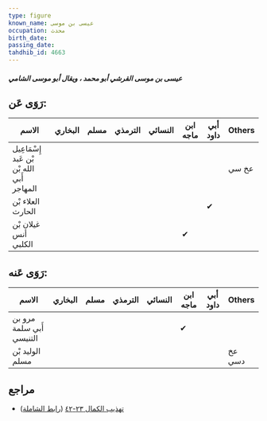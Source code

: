 ```yaml
---
type: figure
known_name: عيسى بن موسى
occupation: محدث
birth_date:
passing_date:
tahdhib_id: 4663
---
```

##### عيسى بن موسى القرشي أبو محمد ، ويقال أبو موسى الشامي

## رَوَى عَن:
| الاسم                                      | البخاري | مسلم | الترمذي | النسائي | ابن ماجه | أبي داود | Others |
| ------------------------------------------ | ------- | ---- | ------- | ------- | -------- | -------- | ------ |
| إِسْمَاعِيل بْن عَبد الله بْن أَبي المهاجر |         |      |         |         |          |          | عخ سي  |
| العلاء بْن الحارث                          |         |      |         |         |          | ✔        |        |
| غيلان بْن أنس الكلبي                       |         |      |         |         | ✔        |          |        |
## رَوَى عَنه:
| الاسم                    | البخاري | مسلم | الترمذي | النسائي | ابن ماجه | أبي داود | Others |
| ------------------------ | ------- | ---- | ------- | ------- | -------- | -------- | ------ |
| مرو بن أَبي سلمة التنيسي |         |      |         |         | ✔        |          |        |
| الوليد بْن مسلم          |         |      |         |         |          |          | عخ دسي |
## مراجع
- [تهذيب الكمال ٢٣-٤٢](obsidian://open?vault=Tahdhib-al-Kamal&file=Figures/٤٦٦٣-عيسى%20بن%20موسى%20القرشي%20أبو%20محمد%20،%20ويقال%20أبو%20موسى%20الشامي) ([رابط الشاملة](https://shamela.ws/book/3722/11929))